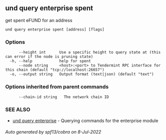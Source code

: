 ## und query enterprise spent

get spent eFUND for an address

```
und query enterprise spent [address] [flags]
```

### Options

```
      --height int      Use a specific height to query state at (this can error if the node is pruning state)
  -h, --help            help for spent
      --node string     <host>:<port> to Tendermint RPC interface for this chain (default "tcp://localhost:26657")
  -o, --output string   Output format (text|json) (default "text")
```

### Options inherited from parent commands

```
      --chain-id string   The network chain ID
```

### SEE ALSO

* [und query enterprise](und_query_enterprise.md)	 - Querying commands for the enterprise module

###### Auto generated by spf13/cobra on 8-Jul-2022
